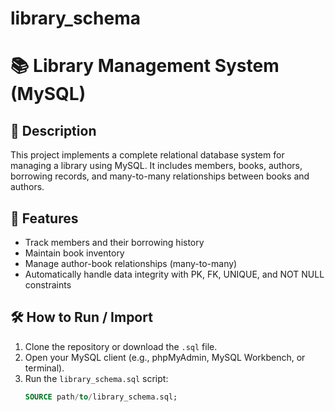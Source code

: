 # library_schema
# 📚 Library Management System (MySQL)

## 📌 Description
This project implements a complete relational database system for managing a library using MySQL. It includes members, books, authors, borrowing records, and many-to-many relationships between books and authors.

## 🎯 Features
- Track members and their borrowing history
- Maintain book inventory
- Manage author-book relationships (many-to-many)
- Automatically handle data integrity with PK, FK, UNIQUE, and NOT NULL constraints

## 🛠 How to Run / Import

1. Clone the repository or download the `.sql` file.
2. Open your MySQL client (e.g., phpMyAdmin, MySQL Workbench, or terminal).
3. Run the `library_schema.sql` script:
   ```sql
   SOURCE path/to/library_schema.sql;
